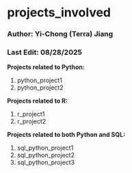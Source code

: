 # projects_involved
### Author: Yi-Chong (Terra) Jiang
### Last Edit: 08/28/2025


**Projects related to Python:**
1. python_project1
2. python_project2

**Projects related to R:**
1. r_project1
2. r_project2

**Projects related to both Python and SQL:**
1. sql_python_project1
2. sql_python_project2
3. sql_python_project3
